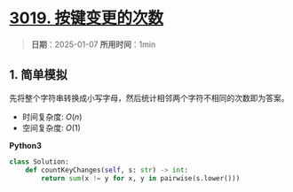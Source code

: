 # [3019. 按键变更的次数](https://leetcode.cn/problems/number-of-changing-keys/description/)

> **日期**：2025-01-07
> **所用时间**：1min

## 1. 简单模拟

先将整个字符串转换成小写字母，然后统计相邻两个字符不相同的次数即为答案。

- 时间复杂度: $O(n)$
- 空间复杂度: $O(1)$

**Python3**

```python
class Solution:
    def countKeyChanges(self, s: str) -> int:
        return sum(x != y for x, y in pairwise(s.lower()))
```